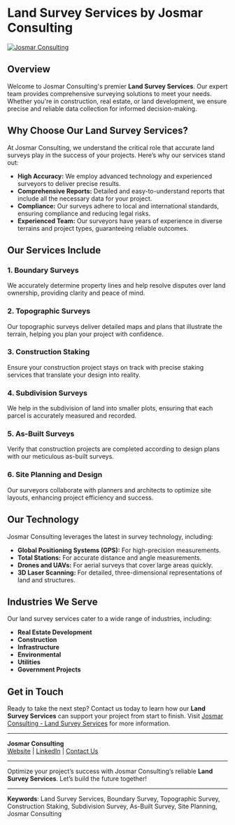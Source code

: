 # Land Survey Services by Josmar Consulting

[![Josmar Consulting](https://josmarconsulting.com/logo1.png)](https://josmarconsulting.com)

## Overview

Welcome to Josmar Consulting's premier **Land Survey Services**. Our expert team provides comprehensive surveying solutions to meet your needs. Whether you're in construction, real estate, or land development, we ensure precise and reliable data collection for informed decision-making.

## Why Choose Our Land Survey Services?

At Josmar Consulting, we understand the critical role that accurate land surveys play in the success of your projects. Here’s why our services stand out:

- **High Accuracy:** We employ advanced technology and experienced surveyors to deliver precise results.
- **Comprehensive Reports:** Detailed and easy-to-understand reports that include all the necessary data for your project.
- **Compliance:** Our surveys adhere to local and international standards, ensuring compliance and reducing legal risks.
- **Experienced Team:** Our surveyors have years of experience in diverse terrains and project types, guaranteeing reliable outcomes.

## Our Services Include

### 1. Boundary Surveys
We accurately determine property lines and help resolve disputes over land ownership, providing clarity and peace of mind.

### 2. Topographic Surveys
Our topographic surveys deliver detailed maps and plans that illustrate the terrain, helping you plan your project with confidence.

### 3. Construction Staking
Ensure your construction project stays on track with precise staking services that translate your design into reality.

### 4. Subdivision Surveys
We help in the subdivision of land into smaller plots, ensuring that each parcel is accurately measured and recorded.

### 5. As-Built Surveys
Verify that construction projects are completed according to design plans with our meticulous as-built surveys.

### 6. Site Planning and Design
Our surveyors collaborate with planners and architects to optimize site layouts, enhancing project efficiency and success.

## Our Technology

Josmar Consulting leverages the latest in survey technology, including:

- **Global Positioning Systems (GPS):** For high-precision measurements.
- **Total Stations:** For accurate distance and angle measurements.
- **Drones and UAVs:** For aerial surveys that cover large areas quickly.
- **3D Laser Scanning:** For detailed, three-dimensional representations of land and structures.

## Industries We Serve

Our land survey services cater to a wide range of industries, including:

- **Real Estate Development**
- **Construction**
- **Infrastructure**
- **Environmental**
- **Utilities**
- **Government Projects**

## Get in Touch

Ready to take the next step? Contact us today to learn how our **Land Survey Services** can support your project from start to finish. Visit [Josmar Consulting - Land Survey Services](https://josmarconsulting.com/land_survey_services.html) for more information.

---

**Josmar Consulting**  
[Website](https://josmarconsulting.com) | [LinkedIn](https://linkedin.com/company/josmar-consulting) | [Contact Us](https://josmarconsulting.com/contact.html)

---

Optimize your project’s success with Josmar Consulting’s reliable **Land Survey Services**. Let’s build the future together!

---

**Keywords**: Land Survey Services, Boundary Survey, Topographic Survey, Construction Staking, Subdivision Survey, As-Built Survey, Site Planning, Josmar Consulting
